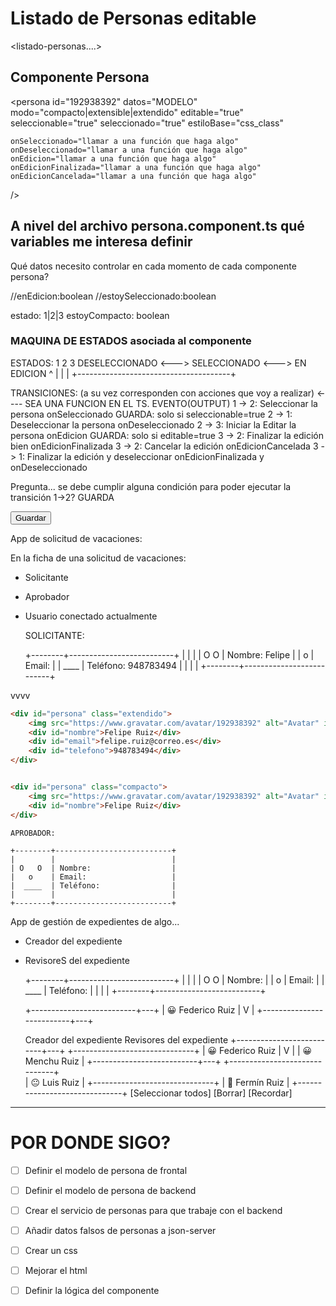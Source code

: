 
# Listado de Personas editable

<listado-personas....>

## Componente Persona

<persona 
    id="192938392" 
    datos="MODELO" 
    modo="compacto|extensible|extendido" 
    editable="true" 
    seleccionable="true" 
    seleccionado="true" 
    estiloBase="css_class"

    onSeleccionado="llamar a una función que haga algo"
    onDeseleccionado="llamar a una función que haga algo"
    onEdicion="llamar a una función que haga algo"
    onEdicionFinalizada="llamar a una función que haga algo"
    onEdicionCancelada="llamar a una función que haga algo"
/>

## A nivel del archivo persona.component.ts qué variables me interesa definir

Qué datos necesito controlar en cada momento de cada componente persona?

//enEdicion:boolean
//estoySeleccionado:boolean

estado: 1|2|3
estoyCompacto: boolean

### MAQUINA DE ESTADOS asociada al componente

ESTADOS:
        1                   2                   3
   DESELECCIONADO <---> SELECCIONADO <---> EN EDICION
       ^                                      |
       |                                      |
       +--------------------------------------+
                      
TRANSICIONES: (a su vez corresponden con acciones que voy a realizar) <---- SEA UNA FUNCION EN EL TS.
                                        EVENTO(OUTPUT)
    1 -> 2: Seleccionar la persona                  onSeleccionado
              GUARDA: solo si seleccionable=true
    2 -> 1: Deseleccionar la persona                onDeseleccionado
    2 -> 3: Iniciar la Editar la persona            onEdicion
              GUARDA: solo si editable=true
    3 -> 2: Finalizar la edición bien               onEdicionFinalizada
    3 -> 2: Cancelar la edición                     onEdicionCancelada
    3 -> 1: Finalizar la edición y deseleccionar    onEdicionFinalizada y onDeseleccionado

   Pregunta... se debe cumplir alguna condición para poder ejecutar la transición 1->2? GUARDA

<button onClick="llamar a una función que guarde!">Guardar</button>

App de solicitud de vacaciones:

En la ficha de una solicitud de vacaciones:
- Solicitante
- Aprobador
- Usuario conectado actualmente

    SOLICITANTE:

    +--------+--------------------------+
    |        |                          |
    | O   O  | Nombre: Felipe           |
    |   o    | Email:                   |
    |  ____  | Teléfono: 948783494      |
    |        |                          |
    +--------+--------------------------+

<persona atts>
    vvvv

```html
<div id="persona" class="extendido">
    <img src="https://www.gravatar.com/avatar/192938392" alt="Avatar" id="foto"/>
    <div id="nombre">Felipe Ruiz</div>
    <div id="email">felipe.ruiz@correo.es</div>
    <div id="telefono">948783494</div>
</div>


<div id="persona" class="compacto">
    <img src="https://www.gravatar.com/avatar/192938392" alt="Avatar" id="foto"/>
    <div id="nombre">Felipe Ruiz</div>
</div>

```


    APROBADOR:

    +--------+--------------------------+
    |        |                          |
    | O   O  | Nombre:                  |
    |   o    | Email:                   |
    |  ____  | Teléfono:                |
    |        |                          |
    +--------+--------------------------+


App de gestión de expedientes de algo...
- Creador del expediente
- RevisoreS del expediente

    +--------+--------------------------+
    |        |                          |
    | O   O  | Nombre:                  |
    |   o    | Email:                   |
    |  ____  | Teléfono:                |
    |        |                          |
    +--------+--------------------------+


    +--------------------------+---+
    | 😀  Federico Ruiz        | V |
    +--------------------------+---+



    Creador del expediente                                  Revisores del expediente
    +--------------------------+---+                        +------------------------------+
    | 😀  Federico Ruiz        | V |                        | 😀  Menchu Ruiz              |
    +--------------------------+---+                        +------------------------------+  
                                                            | 😐  Luis Ruiz                |
                                                            +------------------------------+
                                                            | 🙁  Fermín Ruiz              |
                                                            +------------------------------+
                                                          [Seleccionar todos] [Borrar] [Recordar]


---

# POR DONDE SIGO?

- [ ] Definir el modelo de persona de frontal
- [ ] Definir el modelo de persona de backend
- [ ] Crear el servicio de personas para que trabaje con el backend
- [ ] Añadir datos falsos de personas a json-server

- [ ] Crear un css
- [ ] Mejorar el html
- [ ] Definir la lógica del componente

